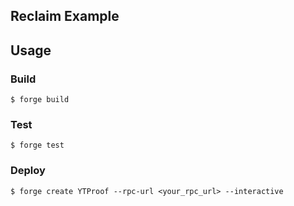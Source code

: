 ## Reclaim Example

## Usage

### Build

```shell
$ forge build
```

### Test

```shell
$ forge test
```

### Deploy

```shell
$ forge create YTProof --rpc-url <your_rpc_url> --interactive
```
